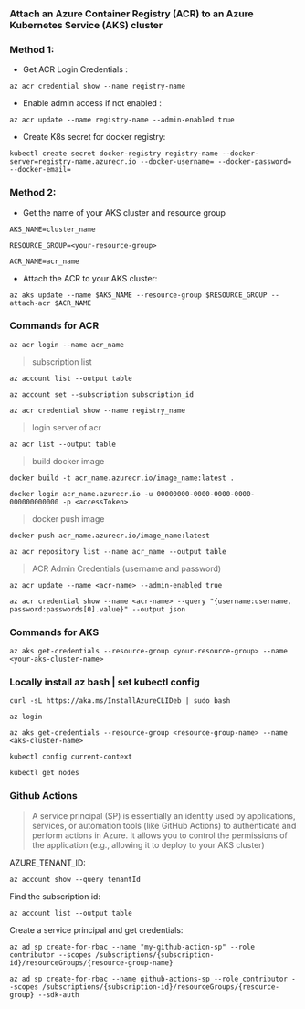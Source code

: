 ### Attach an Azure Container Registry (ACR) to an Azure Kubernetes Service (AKS) cluster

### Method 1: 

- Get ACR Login Credentials :

```
az acr credential show --name registry-name
```

- Enable admin access if not enabled :

```
az acr update --name registry-name --admin-enabled true
```

- Create K8s secret for docker registry:

```
kubectl create secret docker-registry registry-name --docker-server=registry-name.azurecr.io --docker-username= --docker-password= --docker-email=
```

### Method 2:

- Get the name of your AKS cluster and resource group

```
AKS_NAME=cluster_name
```


```
RESOURCE_GROUP=<your-resource-group>
```


```
ACR_NAME=acr_name
```

- Attach the ACR to your AKS cluster:

```
az aks update --name $AKS_NAME --resource-group $RESOURCE_GROUP --attach-acr $ACR_NAME
```


### Commands for ACR

```
az acr login --name acr_name
```

> subscription list

```
az account list --output table
```

```
az account set --subscription subscription_id
```

```
az acr credential show --name registry_name
```

> login server of acr

```
az acr list --output table
```

> build docker image

```
docker build -t acr_name.azurecr.io/image_name:latest .
```

```
docker login acr_name.azurecr.io -u 00000000-0000-0000-0000-000000000000 -p <accessToken>
```

> docker push image
```
docker push acr_name.azurecr.io/image_name:latest
```

```
az acr repository list --name acr_name --output table
```


> ACR Admin Credentials (username and password)


```
az acr update --name <acr-name> --admin-enabled true
```

```
az acr credential show --name <acr-name> --query "{username:username, password:passwords[0].value}" --output json
```


### Commands for AKS

```
az aks get-credentials --resource-group <your-resource-group> --name <your-aks-cluster-name>
```


### Locally install az bash | set kubectl config

```
curl -sL https://aka.ms/InstallAzureCLIDeb | sudo bash
```


```
az login
```


```
az aks get-credentials --resource-group <resource-group-name> --name <aks-cluster-name>
```


```
kubectl config current-context
```


```
kubectl get nodes
```


### Github Actions
> A service principal (SP) is essentially an identity used by applications, services, or automation tools (like GitHub Actions) to authenticate and perform actions in Azure. It allows you to control the permissions of the application (e.g., allowing it to deploy to your AKS cluster)

AZURE_TENANT_ID:
```
az account show --query tenantId
```

Find the subscription id:
```
az account list --output table
```

Create a service principal and get credentials:
```
az ad sp create-for-rbac --name "my-github-action-sp" --role contributor --scopes /subscriptions/{subscription-id}/resourceGroups/{resource-group-name}
```

```
az ad sp create-for-rbac --name github-actions-sp --role contributor --scopes /subscriptions/{subscription-id}/resourceGroups/{resource-group} --sdk-auth
```


